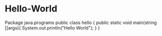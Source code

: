 # Hello-World
Package java.programs
public class hello {
public static void main(string []args){
System.out.println("Hello World");
}
}

